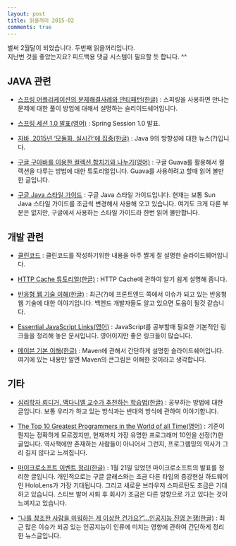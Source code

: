 ```yaml
---
layout: post
title: 읽을꺼리 2015-02
comments: true
---
```


벌써 2월달이 되었습니다. 두번째 읽을꺼리입니다.</br>
지난번 것을 좋았는지요? 피드백용 댓글 시스템이 필요할 듯 합니다. ^^

## JAVA 관련

- [스프링 어플리케이션의 문제해결사례와 안티패턴(한글)](http://www.slideshare.net/benelog/ss-35627826) : 스피링을 사용하면 만나는 문제에 대한 풀이 방업에 대해서 설명하는 슬리이드쉐어입니다.

- [스프링 세션 1.0 발표(영어)](https://spring.io/blog/2015/01/08/spring-session-1-0-0-release) : Spring Session 1.0 발표.

- [자바, 2015년 ‘모듈화, 실시간’에 집중(한글)](http://www.itworld.co.kr/news/91492) : Java 9의 방향성에 대한 뉴스(?)입니다.

- [구글 구아바를 이용한 컬렉션 합치기와 나누기(영어)](http://www.baeldung.com/guava-joiner-and-splitter-tutorial) : 구글 Guava를 활용해서 컬렉션을 다루는 방법에 대한 튜토리얼입니다. Guava를 사용하려고 할때 읽어 볼만한 글입니다. 

- [구글 Java 스타일 가이드](http://google-styleguide.googlecode.com/svn/trunk/javaguide.html) : 구글 Java 스타일 가이드입니다. 현재는 보통 Sun Java 스타일 가이드를 조금씩 변경해서 사용해 오고 있습니다. 여기도 크게 다른 부분은 없지만, 구글에서 사용하는 스타일 가이드라 한번 읽어 볼만합니다.

## 개발 관련

- [클린코드](http://www.slideshare.net/jrogue/ss-38012889) : 클린코드를 작성하기위한 내용을 아주 짤게 잘 설명한 슬라이드웨어입니다.

- [HTTP Cache 튜토리얼(한글)](http://www.letmecompile.com/http-cache-%ED%8A%9C%ED%86%A0%EB%A6%AC%EC%96%BC/) : HTTP Cache에 관하여 알기 쉽게 설명해 줍니다.

- [반응형 웹 기술 이해(한글)](hhttp://readme.skplanet.com/?p=9739) : 최근(?)에 프론트엔드 쪽에서 이슈가 되고 있는 반응형 웹 기술에 대한 이야기입니다. 백엔드 개발자들도 알고 있으면 도움이 될것 같습니다.

- [Essential JavaScript Links(영어)](https://gist.github.com/ericelliott/d576f72441fc1b27dace) : JavaScript를 공부할때 필요한 기본적인 링크들을 정리해 놓은 문서입니다. 영어이지만 좋은 링크들이 많습니다.

- [메이븐 기본 이해(한글)](http://www.slideshare.net/sunnykwak90/ss-43767933) : Maven에 관해서 간단하게 설명한 슬라이드쉐어입니다. 여기에 있는 내용만 알면 Maven의 큰그림은 이해한 것이라고 생각합니다.

## 기타

- [심리학자 뢰디거, 맥다니엘 교수가 추천하는 학습법(한글)](http://newspeppermint.com/2015/01/19/effective_learning/) : 공부하는 방법에 대한 글입니다. 보통 우리가 하고 있는 방식과는 반대의 방식에 관하여 이야기합니다.

- [The Top 10 Greatest Programmers in the World of all Time(영어)](http://www.thecrazyprogrammer.com/2014/02/the-top-10-greatest-programmers-in-the-world-of-all-time.html) : 기준이 뭔지는 정확하게 모르겠지만, 현재까지 가장 유명한 프로그래머 10인을 선정(?)한 글입니다. 역사책에만 존재하는 사람들이 아니어서 그런지, 프로그램밍의 역사가 그리 길지 않다고 느껴집니다.

- [마이크로소프트 이벤트 정리(한글)](http://tumblr.kudokun.me/post/108787177410/microsoft201501event) : 1월 21일 있었던 마이크로소프트의 발표를 정리한 글입니다. 개인적으로는 구글 글래스와는 조금 다른 타입의 증강현실 하드웨어인 HoloLens가 가장 기대됩니다. 그리고 새로운 브라우저 스파르탄도 조금은 기대하고 있습니다. 스티브 발머 사퇴 후 회사가 조금은 다른 방향으로 가고 있다는 것이 느껴지고 있습니다.

- [“나를 창조한 사람을 미워하는 게 이상한 건가요?”…인공지능 진영 논쟁(한글)](http://imaso.co.kr/news/article_view.php?article_idx=20150129161125) : 최근 많은 이슈가 되공 있는 인공지능이 인류에 미치는 영향에 관하여 간단하게 정리한 뉴스글입니다.
